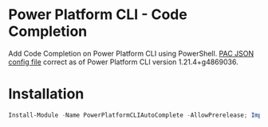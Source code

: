 # Power Platform CLI - Code Completion

Add Code Completion on Power Platform CLI using PowerShell. [PAC JSON config file](./PowerPlatformCLIAutoComplete/pac.json) correct as of Power Platform CLI version 1.21.4+g4869036.

# Installation

```powershell
Install-Module -Name PowerPlatformCLIAutoComplete -AllowPrerelease; Import-Module -Name PowerPlatformCLIAutoComplete;
```
